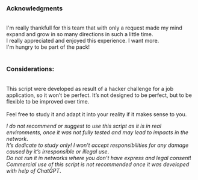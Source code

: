 <h3>Acknowledgments</h3><br>
I'm really thankfull for this team that with only a request made my mind expand and grow in so many directions in such a little time.<br>
I really appreciated and enjoyed this experience. I want more.<br>
I'm hungry to be part of the pack!<br><br>

<h3>Considerations:</h3><br>
This script were developed as result of a hacker challenge for a job application, so it won’t be perfect. It’s not designed to be perfect, but to be flexible to be improved over time.<br><br>
Feel free to study it and adapt it into your reality if it makes sense to you.<br>

*I do not recommend or suggest to use this script as it is in real environments, once it was not fully tested and may lead to impacts in the network*.<br>
*It’s dedicate to study only! I won’t accept responsibilities for any damage caused by it’s irresponsible or illegal use*.<br>
*Do not run it in networks where you don’t have express and legal consent*!<br>
*Commercial use of this script is not recommended once it was developed with help of ChatGPT*.<br>
